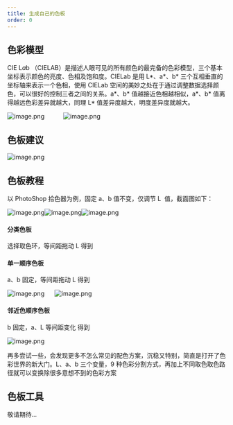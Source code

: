 ```yaml
---
title: 生成自己的色板
order: 0
---
```


## 色彩模型

CIE L*a*b （CIELAB）是描述人眼可见的所有颜色的最完备的色彩模型，三个基本坐标表示颜色的亮度、色相及饱和度。CIELab 是用 L*、a*、b* 三个互相垂直的坐标轴来表示一个色相，使用 CIELab 空间的美妙之处在于通过调整数据选择颜色，可以很好的控制三者之间的关系。a*、b* 值越接近色相越相似，a*、b* 值离得越远色彩差异就越大，同理 L* 值差异度越大，明度差异度就越大。

![image.png](https://gw.alipayobjects.com/mdn/rms_a8a5bf/afts/img/A*_SQKRImbikoAAAAAAAAAAAAAARQnAQ#align=left&display=inline&height=266&name=image.png&originHeight=854&originWidth=986&size=700305&status=done&style=none&width=307)           ![image.png](https://gw.alipayobjects.com/mdn/rms_a8a5bf/afts/img/A*qEwvQYuwPQYAAAAAAAAAAAAAARQnAQ#align=left&display=inline&height=252&name=image.png&originHeight=642&originWidth=748&size=728884&status=done&style=none&width=294)

## 色板建议

![image.png](https://gw.alipayobjects.com/mdn/rms_a8a5bf/afts/img/A*b3LhTJYjgHQAAAAAAAAAAAAAARQnAQ#align=left&display=inline&height=512&name=image.png&originHeight=1024&originWidth=2264&size=222207&status=done&style=none&width=1132)

## 色板教程

以 PhotoShop 拾色器为例，固定 a、b 值不变，仅调节 L  值，截面图如下：

![image.png](https://gw.alipayobjects.com/mdn/rms_a8a5bf/afts/img/A*sjhVR4StFRQAAAAAAAAAAAAAARQnAQ#align=left&display=inline&height=161&name=image.png&originHeight=572&originWidth=1014&size=257029&status=done&style=none&width=285)![image.png](https://gw.alipayobjects.com/mdn/rms_a8a5bf/afts/img/A*BBHWRqYdK8MAAAAAAAAAAAAAARQnAQ#align=left&display=inline&height=160&name=image.png&originHeight=548&originWidth=606&size=261086&status=done&style=none&width=177)![image.png](https://gw.alipayobjects.com/mdn/rms_a8a5bf/afts/img/A*OQ_GT6OdUhUAAAAAAAAAAAAAARQnAQ#align=left&display=inline&height=162&name=image.png&originHeight=544&originWidth=602&size=250344&status=done&style=none&width=179)

#### 分类色板

选择取色环，等间距拖动 L 得到

#### 单一顺序色板

a、b 固定，等间距拖动 L 得到

![image.png](https://gw.alipayobjects.com/mdn/rms_a8a5bf/afts/img/A*rv01TaJ-j-4AAAAAAAAAAAAAARQnAQ#align=left&display=inline&height=162&name=image.png&originHeight=546&originWidth=1002&size=321137&status=done&style=none&width=297)      ![image.png](https://gw.alipayobjects.com/mdn/rms_a8a5bf/afts/img/A*Ht21QYiuPUUAAAAAAAAAAAAAARQnAQ#align=left&display=inline&height=62&name=image.png&originHeight=140&originWidth=586&size=11224&status=done&style=none&width=259)

#### 邻近色顺序色板

b 固定，a、L 等间距变化 得到

![image.png](https://gw.alipayobjects.com/mdn/rms_a8a5bf/afts/img/A*Ar1wSpFyBhYAAAAAAAAAAAAAARQnAQ#align=left&display=inline&height=51&name=image.png&originHeight=116&originWidth=576&size=11256&status=done&style=none&width=254)

再多尝试一些，会发现更多不怎么常见的配色方案，沉稳又特别，简直是打开了色彩世界的新大门。L、a、b 三个变量，9 种色彩分割方式，再加上不同取色取色路径就可以变换除很多意想不到的色彩方案

## 色板工具

敬请期待...

##

##

####

####

